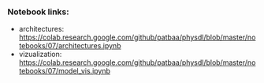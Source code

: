 ### Notebook links:

- architectures: https://colab.research.google.com/github/patbaa/physdl/blob/master/notebooks/07/architectures.ipynb
- vizualization: https://colab.research.google.com/github/patbaa/physdl/blob/master/notebooks/07/model_vis.ipynb
